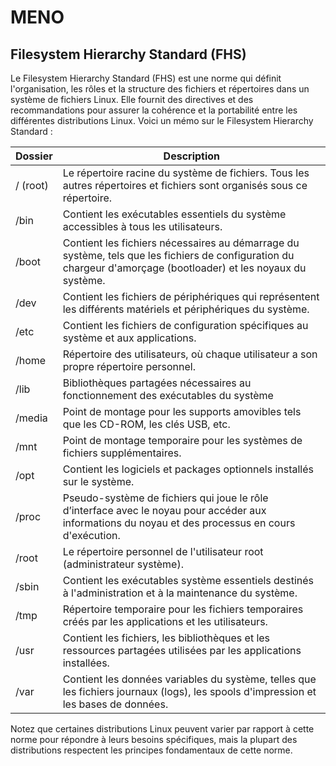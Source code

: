 # MENO
## Filesystem Hierarchy Standard (FHS)
Le Filesystem Hierarchy Standard (FHS) est une norme qui définit l'organisation, les rôles et la structure des fichiers et répertoires dans un système de fichiers Linux. Elle fournit des directives et des recommandations pour assurer la cohérence et la portabilité entre les différentes distributions Linux. Voici un mémo sur le Filesystem Hierarchy Standard :

Dossier | Description
 --- | --- 
/ (root) | Le répertoire racine du système de fichiers. Tous les autres répertoires et fichiers sont organisés sous ce répertoire.
/bin  | Contient les exécutables essentiels du système accessibles à tous les utilisateurs.
/boot | Contient les fichiers nécessaires au démarrage du système, tels que les fichiers de configuration du chargeur d'amorçage (bootloader) et les noyaux du système.
/dev | Contient les fichiers de périphériques qui représentent les différents matériels et périphériques du système.
/etc | Contient les fichiers de configuration spécifiques au système et aux applications.
/home | Répertoire des utilisateurs, où chaque utilisateur a son propre répertoire personnel.
/lib | Bibliothèques partagées nécessaires au fonctionnement des exécutables du système
/media | Point de montage pour les supports amovibles tels que les CD-ROM, les clés USB, etc.
/mnt | Point de montage temporaire pour les systèmes de fichiers supplémentaires.
/opt | Contient les logiciels et packages optionnels installés sur le système.
/proc | Pseudo-système de fichiers qui joue le rôle d’interface avec le noyau pour accéder aux informations du noyau et des processus en cours d'exécution.
/root | Le répertoire personnel de l'utilisateur root (administrateur système).
/sbin | Contient les exécutables système essentiels destinés à l'administration et à la maintenance du système.
/tmp | Répertoire temporaire pour les fichiers temporaires créés par les applications et les utilisateurs.
/usr | Contient les fichiers, les bibliothèques et les ressources partagées utilisées par les applications installées.
/var | Contient les données variables du système, telles que les fichiers journaux (logs), les spools d'impression et les bases de données.

Notez que certaines distributions Linux peuvent varier par rapport à cette norme pour répondre à leurs besoins spécifiques, mais la plupart des distributions respectent les principes fondamentaux de cette norme.
